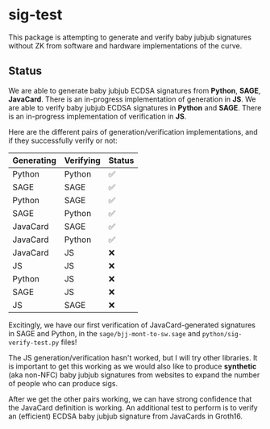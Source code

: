 # sig-test

This package is attempting to generate and verify baby jubjub signatures without ZK from software and hardware implementations of the curve.

## Status

We are able to generate baby jubjub ECDSA signatures from **Python**, **SAGE**, **JavaCard**. There is an in-progress implementation of generation in **JS**. We are able to verify baby jubjub ECDSA signatures in **Python** and **SAGE**. There is an in-progress implementation of verification in **JS**.

Here are the different pairs of generation/verification implementations, and if they successfully verify or not:

| Generating | Verifying | Status |
| ---------- | --------- | ------ |
| Python     | Python    | ✅     |
| SAGE       | SAGE      | ✅     |
| Python     | SAGE      | ✅     |
| SAGE       | Python    | ✅     |
| JavaCard   | SAGE      | ✅     |
| JavaCard   | Python    | ✅     |
| JavaCard   | JS        | ❌     |
| JS         | JS        | ❌     |
| Python     | JS        | ❌     |
| SAGE       | JS        | ❌     |
| JS         | SAGE      | ❌     |

Excitingly, we have our first verification of JavaCard-generated signatures in SAGE and Python, in the `sage/bjj-mont-to-sw.sage` and `python/sig-verify-test.py` files!

The JS generation/verification hasn't worked, but I will try other libraries. It is important to get this working as we would also like to produce **synthetic** (aka non-NFC) baby jubjub signatures from websites to expand the number of people who can produce sigs.

After we get the other pairs working, we can have strong confidence that the JavaCard definition is working. An additional test to perform is to verify an (efficient) ECDSA baby jubjub signature from JavaCards in Groth16.
